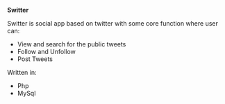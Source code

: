 **Switter**

Switter is social app based on twitter with some core function where user can:

- View and search for the public tweets
- Follow and Unfollow
- Post Tweets

Written in:

- Php
- MySql

